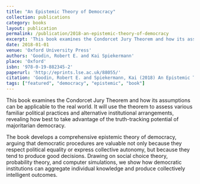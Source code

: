 ```yaml
---
title: "An Epistemic Theory of Democracy"
collection: publications
category: books
layout: publication
permalink: /publication/2018-an-epistemic-theory-of-democracy
excerpt: 'This book examines the Condorcet Jury Theorem and how its assumptions can be applicable to the real world. It will use the theorem to assess various familiar political practices and alternative institutional arrangements, revealing how best to take advantage of the truth-tracking potential of majoritarian democracy.'
date: 2018-01-01
venue: 'Oxford University Press'
authors: 'Goodin, Robert E. and Kai Spiekermann'
place: 'Oxford'
isbn: '978-0-19-882345-2'
paperurl: 'http://eprints.lse.ac.uk/88055/'
citation: 'Goodin, Robert E. and Spiekermann, Kai (2018) An Epistemic Theory of Democracy, Oxford: Oxford University Press.'
tags: ["featured", "democracy", "epistemic", "book"]
---
```


This book examines the Condorcet Jury Theorem and how its assumptions can be applicable to the real world. It will use the theorem to assess various familiar political practices and alternative institutional arrangements, revealing how best to take advantage of the truth-tracking potential of majoritarian democracy.

The book develops a comprehensive epistemic theory of democracy, arguing that democratic procedures are valuable not only because they respect political equality or express collective autonomy, but because they tend to produce good decisions. Drawing on social choice theory, probability theory, and computer simulations, we show how democratic institutions can aggregate individual knowledge and produce collectively intelligent outcomes.